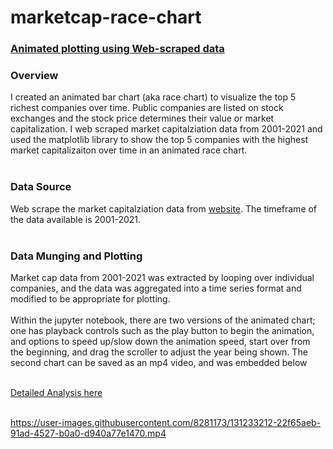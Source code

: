 # marketcap-race-chart

### [Animated plotting using Web-scraped data](https://github.com/mehdinaq/marketcap-race-chart/blob/main/Race%20Chart.ipynb)

### Overview
I created an animated bar chart (aka race chart) to visualize the top 5 richest companies over time. Public companies are listed on stock exchanges and the stock price determines their value or market capitalization. I web scraped market capitalziation data from 2001-2021 and used the matplotlib library to show the top 5 companies with the highest market capitalizaiton over time in an animated race chart.<br /><br />

### Data Source
Web scrape the market capitalziation data from [website](https://companiesmarketcap.com/usa/largest-companies-in-the-usa-by-market-cap/). The timeframe of the data available is 2001-2021.<br /><br />

### Data Munging and Plotting
Market cap data from 2001-2021 was extracted by looping over individual companies, and the data was aggregated into a time series format and modified to be appropriate for plotting.<br /><br />Within the jupyter notebook, there are two versions of the animated chart; one has playback controls such as the play button to begin the animation, and options to speed up/slow down the animation speed, start over from the beginning, and drag the scroller to adjust the year being shown. The second chart can be saved as an mp4 video, and was embedded below<br /><br />

[Detailed Analysis here](https://github.com/mehdinaq/marketcap-race-chart/blob/main/Race%20Chart.ipynb)<br /><br />




https://user-images.githubusercontent.com/8281173/131233212-22f65aeb-91ad-4527-b0a0-d940a77e1470.mp4



